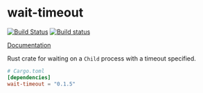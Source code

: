 # wait-timeout

[![Build Status](https://travis-ci.org/alexcrichton/wait-timeout.svg?branch=master)](https://travis-ci.org/alexcrichton/wait-timeout)
[![Build status](https://ci.appveyor.com/api/projects/status/3t5mh1c8i4lnolma?svg=true)](https://ci.appveyor.com/project/alexcrichton/wait-timeout)

[Documentation](https://docs.rs/wait-timeout)

Rust crate for waiting on a `Child` process with a timeout specified.

```toml
# Cargo.toml
[dependencies]
wait-timeout = "0.1.5"
```

